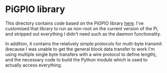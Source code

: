 # PiGPIO library

This directory contains code based on the PiGPIO library [here](http://abyz.co.uk/rpi/pigpio/). 
I've customised that library to run as non-root on the current version of the Pi, and stripped 
out everything I didn't need such as the daemon functionality.

In addition, it contains the relatively simple protocols for multi-byte transmit (because I was 
unable to get the general block data transfer to work I'm using multiple single byte transfers 
with a wire protocol to define length), and the necessary code to build the Python module which 
is used to actually access everything.